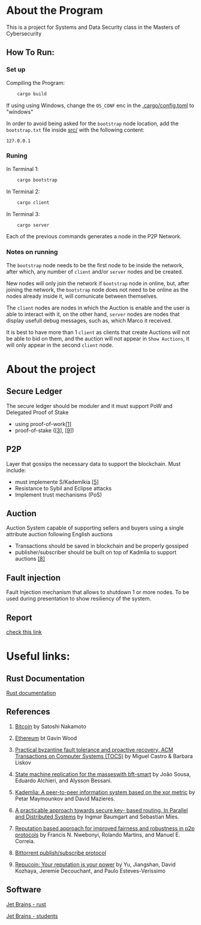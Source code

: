 # About the Program

This is a project for Systems and Data Security class in the Masters of Cybersecurity

## How To Run:
### Set up
Compiling the Program:
```sh
    cargo build
```

If using using Windows, change the `OS_CONF` enc in the [.cargo/config.toml](./.cargo/config.toml) to "windows"

In order to avoid being asked for the `bootstrap` node location, add the `bootstrap.txt` file inside [src/](./src/) with the following content:
```
127.0.0.1
```

### Runing
In Terminal 1:
```sh
    cargo bootstrap
```

In Terminal 2:
```sh
    cargo client
```

In Terminal 3:
```sh
    cargo server
```

Each of the previous commands generates a node in the P2P Network.

### Notes on running

The `bootstrap` node needs to be the first node to be inside the network, 
after which, any number of `client` and/or `server` nodes and be created.

New nodes will only join the network if `bootstrap` node in online, but,
after joining the network, the `bootstrap` node does not need to be online
as the nodes already inside it, will comunicate between themselves.

The `client` nodes are nodes in which the Auction is enable and the user is able to interact with it,
on the other hand, `server` nodes are nodes that display usefull debug messages, such as,
which Marco it received.

It is best to have more than 1 `client` as clients that create Auctions will not be able to bid on them,
and the auction will not appear in `Show Auctions`, it will only appear in the second `client` node.

# About the project
## Secure Ledger

The secure ledger should be moduler and it must support PoW and Delegated Proof of Stake
- using proof-of-work[[1]](https://assets.pubpub.org/d8wct41f/31611263538139.pdf)
- proof-of-stake ([[3]](https://dl.acm.org/doi/pdf/10.1145/571637.571640), [[9]](https://ieeexplore.ieee.org/stamp/stamp.jsp?tp=&arnumber=8645706))

## P2P

Layer that gossips the necessary data to support the blockchain. Must include:
- must implemente S/Kademlkia [[5]](https://link.springer.com/chapter/10.1007/3-540-45748-8_5)
- Resistance to Sybil and Eclipse attacks
- Implement trust mechanisms (PoS)

## Auction

Auction System capable of supporting sellers and buyers using a single attribute auction following English auctions
- Transactions should be saved in blockchain and be properly gossiped
- publisher/subscriber should be built on top of Kadmlia to support auctions [[8]](http://bittorrent.org/beps/bep_0050.html)

## Fault injection
Fault Injection mechanism that allows to shutdown 1 or more nodes.
To be used during presentation to show resiliency of the system.

## Report
[check this link](https://www.overleaf.com/3364126665gpjnjtsdznxz#c52689)

# Useful links: 

## Rust Documentation

[Rust documentation](https://www.rust-lang.org/learn)

## References 

1. [Bitcoin](https://assets.pubpub.org/d8wct41f/31611263538139.pdf)
by Satoshi Nakamoto

2. [Ethereum](https://cryptodeep.ru/doc/paper.pdf) 
bt Gavin Wood

3. [Practical byzantine fault tolerance and proactive recovery, ACM Transactions on Computer Systems (TOCS)](https://dl.acm.org/doi/pdf/10.1145/571637.571640) 
by Miguel Castro & Barbara Liskov

4. [State machine replication for the masseswith bft-smart](https://ieeexplore.ieee.org/stamp/stamp.jsp?tp=&arnumber=6903593) 
by João Sousa, Eduardo Alchieri, and Alysson Bessani.

5. [Kademlia: A peer-to-peer information system based on the xor metric](https://link.springer.com/chapter/10.1007/3-540-45748-8_5) 
by Petar Maymounkov and David Mazieres. 

6. [A practicable approach towards secure key- based routing. In Parallel and Distributed Systems](https://ieeexplore.ieee.org/stamp/stamp.jsp?tp=&arnumber=4447808) 
by Ingmar Baumgart and Sebastian Mies.

7. [Reputation based approach for improved fairness and robustness in p2p protocols](https://link.springer.com/article/10.1007/s12083-018-0701-x) 
by Francis N. Nwebonyi, Rolando Martins, and Manuel E. Correia.

8. [Bittorrent publish/subscribe protocol](http://bittorrent.org/beps/bep_0050.html) 

9. [Repucoin: Your reputation is your power](https://ieeexplore.ieee.org/stamp/stamp.jsp?tp=&arnumber=8645706) 
by Yu, Jiangshan, David Kozhaya, Jeremie Decouchant, and Paulo Esteves-Verissimo

## Software

[Jet Brains - rust](https://www.jetbrains.com/rust/nextversion/)

[Jet Brains - students](https://www.jetbrains.com/shop/eform/students)


